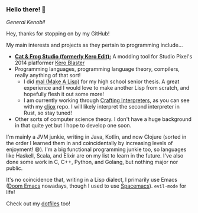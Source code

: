### Hello there! 👋
*General Kenobi!*

Hey, thanks for stopping on by my GitHub!

My main interests and projects as they pertain to programming include...
* [**Cat & Frog Studio (formerly Kero Edit):**](https://github.com/fdeitylink/cf-studio) A modding tool for Studio Pixel's 2014 platformer [Kero Blaster](https://en.wikipedia.org/wiki/Kero_Blaster)
* Programming languages, programming language theory, compilers, really anything of that sort!
  * I did [mal (Make A Lisp)](https://github.com/fdeitylink/mal) for my high school senior thesis. A great experience and I would love to make another Lisp from scratch, and hopefully flesh it out some more!
  * I am currently working through [Crafting Interpreters](https://craftinginterpreters.com), as you can see with my [cljox](https://github.com/fdeitylink/cljox) repo. I will likely interpret the second interpreter in Rust, so stay tuned!
* Other sorts of computer science theory. I don't have a huge background in that quite yet but I hope to develop one soon.

I'm mainly a JVM junkie, writing in Java, Kotlin, and now Clojure (sorted in the order I learned them in and coincidentally by increasing levels of enjoyment! :smile:).
I'm a big functional programming junkie too, so languages like Haskell, Scala, and Elixir are on my list to learn in the future.
I've also done some work in C, C++, Python, and Golang, but nothing major nor public.

It's no coincidence that, writing in a Lisp dialect, I primarily use Emacs ([Doom Emacs](https://github.com/doomemacs/doomemacs) nowadays, though I used to use [Spacemacs](https://github.com/syl20bnr/spacemacs)). `evil-mode` for life!

Check out my [dotfiles](https://github.com/fdeitylink/dotfiles) too!

<!--
**fdeitylink/fdeitylink** is a ✨ _special_ ✨ repository because its `README.md` (this file) appears on your GitHub profile.

Here are some ideas to get you started:

- 🔭 I’m currently working on ...
- 🌱 I’m currently learning ...
- 👯 I’m looking to collaborate on ...
- 🤔 I’m looking for help with ...
- 💬 Ask me about ...
- 📫 How to reach me: ...
- 😄 Pronouns: ...
- ⚡ Fun fact: ...
-->
